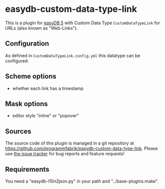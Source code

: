 # easydb-custom-data-type-link

This is a plugin for [easyDB 5](http://5.easydb.de/) with Custom Data Type `CustomDataTypeLink` for URLs (also known as "Web-Links").

## Configuration

As defined in `CustomDataTypeLink.config.yml` this datatype can be configured:

## Scheme options

* whether each link has a timestamp

## Mask options

* editor style "inline" or "popover"

## Sources

The source code of this plugin is managed in a git repository at <https://github.com/programmfabrik/easydb-custom-data-type-link>. Please use [the issue tracker](https://github.com/programmfabrik/easydb-custom-data-type-link/issues) for bug reports and feature requests!

## Requirements

You need a "easydb-l10n2json.py" in your path and "../base-plugins.make".

